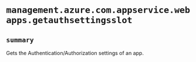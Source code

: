 # `management.azure.com.appservice.webapps.getauthsettingsslot`

## `summary`
Gets the Authentication/Authorization settings of an app.


